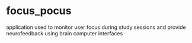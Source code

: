 # focus_pocus
application used to monitor user focus during study sessions and provide neurofeedback using brain computer interfaces
